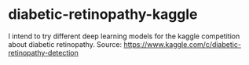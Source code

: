 # diabetic-retinopathy-kaggle
I intend to try different deep learning models for the kaggle competition about diabetic retinopathy.
Source: https://www.kaggle.com/c/diabetic-retinopathy-detection
